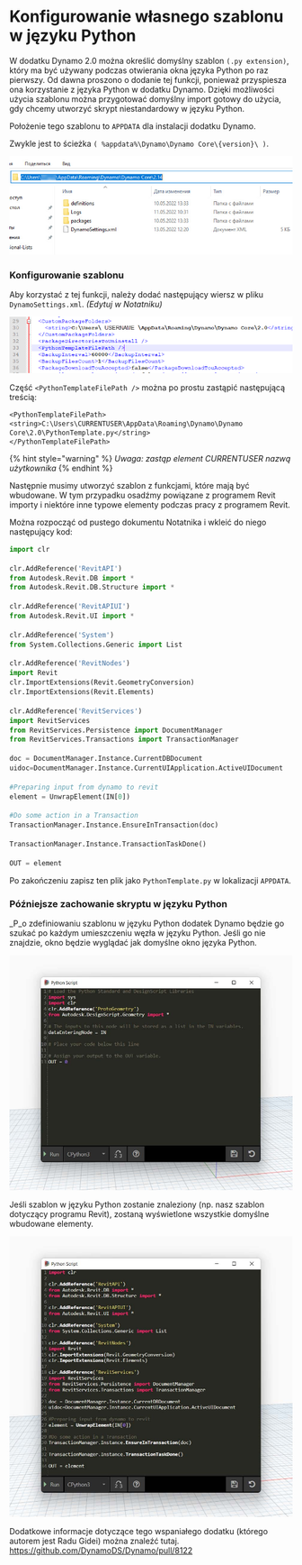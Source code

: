 # Konfigurowanie własnego szablonu w języku Python

W dodatku Dynamo 2.0 można określić domyślny szablon `(.py extension)`, który ma być używany podczas otwierania okna języka Python po raz pierwszy. Od dawna proszono o dodanie tej funkcji, ponieważ przyspiesza ona korzystanie z języka Python w dodatku Dynamo. Dzięki możliwości użycia szablonu można przygotować domyślny import gotowy do użycia, gdy chcemy utworzyć skrypt niestandardowy w języku Python.

Położenie tego szablonu to `APPDATA` dla instalacji dodatku Dynamo.

Zwykle jest to ścieżka `( %appdata%\Dynamo\Dynamo Core\{version}\ )`.

![](../images/8-3/3/pythontemplates-appdatafolderlocation.jpg)

### Konfigurowanie szablonu

Aby korzystać z tej funkcji, należy dodać następujący wiersz w pliku `DynamoSettings.xml`. _(Edytuj w Notatniku)_

![](../images/8-3/3/pythontemplates-dynamosettingsxmlfile.png)

Część `<PythonTemplateFilePath />` można po prostu zastąpić następującą treścią:

```
<PythonTemplateFilePath>
<string>C:\Users\CURRENTUSER\AppData\Roaming\Dynamo\Dynamo Core\2.0\PythonTemplate.py</string>
</PythonTemplateFilePath>
```

{% hint style="warning" %}
_Uwaga: zastąp element CURRENTUSER nazwą użytkownika_ 
{% endhint %}

Następnie musimy utworzyć szablon z funkcjami, które mają być wbudowane. W tym przypadku osadźmy powiązane z programem Revit importy i niektóre inne typowe elementy podczas pracy z programem Revit.

Można rozpocząć od pustego dokumentu Notatnika i wkleić do niego następujący kod:

``` py
import clr

clr.AddReference('RevitAPI')
from Autodesk.Revit.DB import *
from Autodesk.Revit.DB.Structure import *

clr.AddReference('RevitAPIUI')
from Autodesk.Revit.UI import *

clr.AddReference('System')
from System.Collections.Generic import List

clr.AddReference('RevitNodes')
import Revit
clr.ImportExtensions(Revit.GeometryConversion)
clr.ImportExtensions(Revit.Elements)

clr.AddReference('RevitServices')
import RevitServices
from RevitServices.Persistence import DocumentManager
from RevitServices.Transactions import TransactionManager

doc = DocumentManager.Instance.CurrentDBDocument
uidoc=DocumentManager.Instance.CurrentUIApplication.ActiveUIDocument

#Preparing input from dynamo to revit
element = UnwrapElement(IN[0])

#Do some action in a Transaction
TransactionManager.Instance.EnsureInTransaction(doc)

TransactionManager.Instance.TransactionTaskDone()

OUT = element
```

Po zakończeniu zapisz ten plik jako `PythonTemplate.py` w lokalizacji `APPDATA`.

### Późniejsze zachowanie skryptu w języku Python

_P_o zdefiniowaniu szablonu w języku Python dodatek Dynamo będzie go szukać po każdym umieszczeniu węzła w języku Python. Jeśli go nie znajdzie, okno będzie wyglądać jak domyślne okno języka Python.

![](../images/8-3/3/pythontemplates-beforesetuptemplate.jpg)

Jeśli szablon w języku Python zostanie znaleziony (np. nasz szablon dotyczący programu Revit), zostaną wyświetlone wszystkie domyślne wbudowane elementy.

![](../images/8-3/3/pythontemplates-aftersetuptemplate.jpg)

Dodatkowe informacje dotyczące tego wspaniałego dodatku (którego autorem jest Radu Gidei) można znaleźć tutaj. https://github.com/DynamoDS/Dynamo/pull/8122
